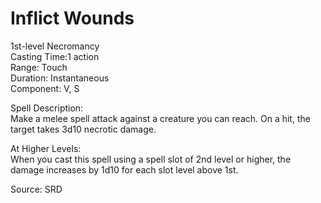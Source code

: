 # Inflict Wounds
1st-level Necromancy<br>
Casting Time:1 action<br>
Range: Touch<br>
Duration: Instantaneous<br>
Component: V, S

Spell Description:<br>
Make a melee spell attack against a creature you can reach. On a hit, the target takes 3d10 necrotic damage.

At Higher Levels:<br>
When you cast this spell using a spell slot of 2nd level or higher, the damage increases by 1d10 for each slot level above 1st.

Source: SRD